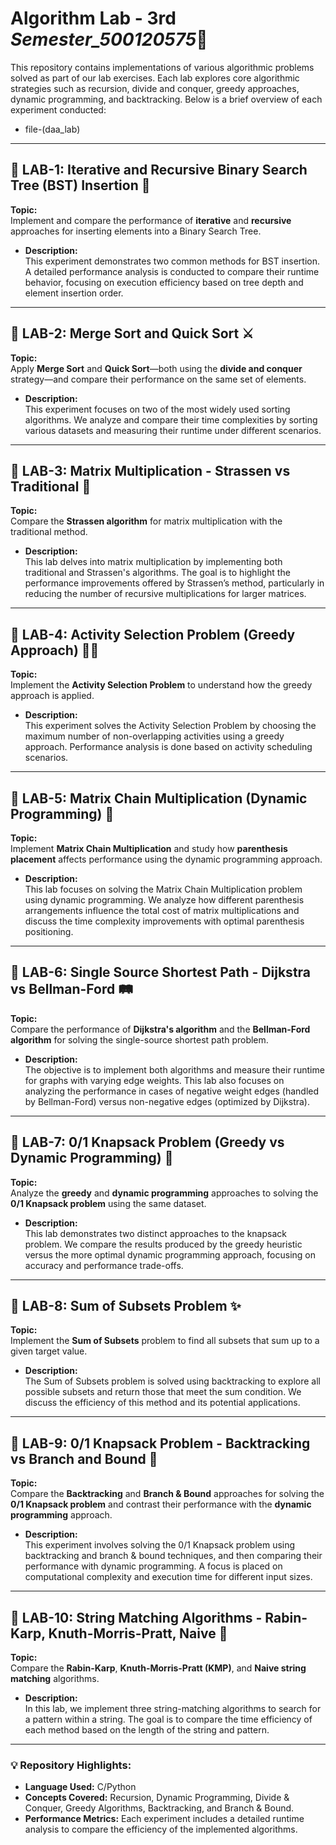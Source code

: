 # Algorithm Lab - 3rd _Semester_500120575_🚀

This repository contains implementations of various algorithmic problems solved as part of our lab exercises. Each lab explores core algorithmic strategies such as recursion, divide and conquer, greedy approaches, dynamic programming, and backtracking. Below is a brief overview of each experiment conducted:

- file-(daa_lab)
---

## 📂 LAB-1: Iterative and Recursive Binary Search Tree (BST) Insertion 🌳
**Topic:**  
Implement and compare the performance of **iterative** and **recursive** approaches for inserting elements into a Binary Search Tree.

- **Description:**  
  This experiment demonstrates two common methods for BST insertion. A detailed performance analysis is conducted to compare their runtime behavior, focusing on execution efficiency based on tree depth and element insertion order.
---

## 📂 LAB-2: Merge Sort and Quick Sort ⚔️
**Topic:**  
Apply **Merge Sort** and **Quick Sort**—both using the **divide and conquer** strategy—and compare their performance on the same set of elements.

- **Description:**  
  This experiment focuses on two of the most widely used sorting algorithms. We analyze and compare their time complexities by sorting various datasets and measuring their runtime under different scenarios.
---

## 📂 LAB-3: Matrix Multiplication - Strassen vs Traditional 🧮
**Topic:**  
Compare the **Strassen algorithm** for matrix multiplication with the traditional method.

- **Description:**  
  This lab delves into matrix multiplication by implementing both traditional and Strassen's algorithms. The goal is to highlight the performance improvements offered by Strassen’s method, particularly in reducing the number of recursive multiplications for larger matrices.
---

## 📂 LAB-4: Activity Selection Problem (Greedy Approach) 🏃‍♂️
**Topic:**  
Implement the **Activity Selection Problem** to understand how the greedy approach is applied.

- **Description:**  
  This experiment solves the Activity Selection Problem by choosing the maximum number of non-overlapping activities using a greedy approach. Performance analysis is done based on activity scheduling scenarios.
---

## 📂 LAB-5: Matrix Chain Multiplication (Dynamic Programming) 🧩
**Topic:**  
Implement **Matrix Chain Multiplication** and study how **parenthesis placement** affects performance using the dynamic programming approach.

- **Description:**  
  This lab focuses on solving the Matrix Chain Multiplication problem using dynamic programming. We analyze how different parenthesis arrangements influence the total cost of matrix multiplications and discuss the time complexity improvements with optimal parenthesis positioning.
---

## 📂 LAB-6: Single Source Shortest Path - Dijkstra vs Bellman-Ford 🛤️
**Topic:**  
Compare the performance of **Dijkstra's algorithm** and the **Bellman-Ford algorithm** for solving the single-source shortest path problem.

- **Description:**  
  The objective is to implement both algorithms and measure their runtime for graphs with varying edge weights. This lab also focuses on analyzing the performance in cases of negative weight edges (handled by Bellman-Ford) versus non-negative edges (optimized by Dijkstra).
---

## 📂 LAB-7: 0/1 Knapsack Problem (Greedy vs Dynamic Programming) 💼
**Topic:**  
Analyze the **greedy** and **dynamic programming** approaches to solving the **0/1 Knapsack problem** using the same dataset.

- **Description:**  
  This lab demonstrates two distinct approaches to the knapsack problem. We compare the results produced by the greedy heuristic versus the more optimal dynamic programming approach, focusing on accuracy and performance trade-offs.
---

## 📂 LAB-8: Sum of Subsets Problem ✨
**Topic:**  
Implement the **Sum of Subsets** problem to find all subsets that sum up to a given target value.

- **Description:**  
  The Sum of Subsets problem is solved using backtracking to explore all possible subsets and return those that meet the sum condition. We discuss the efficiency of this method and its potential applications.
---

## 📂 LAB-9: 0/1 Knapsack Problem - Backtracking vs Branch and Bound 🔗
**Topic:**  
Compare the **Backtracking** and **Branch & Bound** approaches for solving the **0/1 Knapsack problem** and contrast their performance with the **dynamic programming** approach.

- **Description:**  
  This experiment involves solving the 0/1 Knapsack problem using backtracking and branch & bound techniques, and then comparing their performance with dynamic programming. A focus is placed on computational complexity and execution time for different input sizes.
---

## 📂 LAB-10: String Matching Algorithms - Rabin-Karp, Knuth-Morris-Pratt, Naive 🧵
**Topic:**  
Compare the **Rabin-Karp**, **Knuth-Morris-Pratt (KMP)**, and **Naive string matching** algorithms.

- **Description:**  
  In this lab, we implement three string-matching algorithms to search for a pattern within a string. The goal is to compare the time efficiency of each method based on the length of the string and pattern.
---

### 💡 Repository Highlights:
- **Language Used:** C/Python
- **Concepts Covered:** Recursion, Dynamic Programming, Divide & Conquer, Greedy Algorithms, Backtracking, and Branch & Bound.
- **Performance Metrics:** Each experiment includes a detailed runtime analysis to compare the efficiency of the implemented algorithms.
